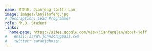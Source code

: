 ```yaml
---
name: 蓝剑锋, Jianfeng (Jeff) Lan
image: images/lanjianfeng.jpg
# description: Lead Programmer
role: Ph.D. Student
links:
  home-page: https://sites.google.com/view/jianfenglan/about-jeff
#   email: sarah.johnson@gmail.com
#   twitter: sarahjohnson
---
```



